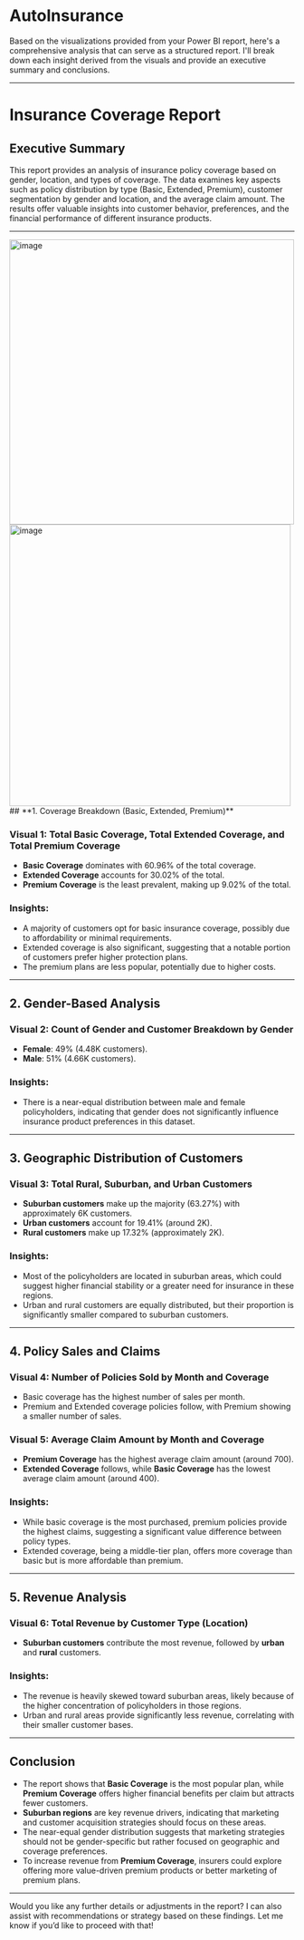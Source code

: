 # AutoInsurance
Based on the visualizations provided from your Power BI report, here's a comprehensive analysis that can serve as a structured report. I'll break down each insight derived from the visuals and provide an executive summary and conclusions.

---

# **Insurance Coverage Report**

## **Executive Summary**
This report provides an analysis of insurance policy coverage based on gender, location, and types of coverage. The data examines key aspects such as policy distribution by type (Basic, Extended, Premium), customer segmentation by gender and location, and the average claim amount. The results offer valuable insights into customer behavior, preferences, and the financial performance of different insurance products.

---
<img width="503" alt="image" src="https://github.com/user-attachments/assets/d8e3148a-a301-4393-81b0-379bdfccb06d">
<img width="497" alt="image" src="https://github.com/user-attachments/assets/3a894783-c26a-44e2-acb1-3acb5e6abccf">
## **1. Coverage Breakdown (Basic, Extended, Premium)**

### **Visual 1: Total Basic Coverage, Total Extended Coverage, and Total Premium Coverage**

- **Basic Coverage** dominates with 60.96% of the total coverage.
- **Extended Coverage** accounts for 30.02% of the total.
- **Premium Coverage** is the least prevalent, making up 9.02% of the total.

### **Insights:**
- A majority of customers opt for basic insurance coverage, possibly due to affordability or minimal requirements.
- Extended coverage is also significant, suggesting that a notable portion of customers prefer higher protection plans.
- The premium plans are less popular, potentially due to higher costs.

---

## **2. Gender-Based Analysis**

### **Visual 2: Count of Gender and Customer Breakdown by Gender**
- **Female**: 49% (4.48K customers).
- **Male**: 51% (4.66K customers).

### **Insights:**
- There is a near-equal distribution between male and female policyholders, indicating that gender does not significantly influence insurance product preferences in this dataset.

---

## **3. Geographic Distribution of Customers**

### **Visual 3: Total Rural, Suburban, and Urban Customers**

- **Suburban customers** make up the majority (63.27%) with approximately 6K customers.
- **Urban customers** account for 19.41% (around 2K).
- **Rural customers** make up 17.32% (approximately 2K).

### **Insights:**
- Most of the policyholders are located in suburban areas, which could suggest higher financial stability or a greater need for insurance in these regions.
- Urban and rural customers are equally distributed, but their proportion is significantly smaller compared to suburban customers.

---

## **4. Policy Sales and Claims**

### **Visual 4: Number of Policies Sold by Month and Coverage**
- Basic coverage has the highest number of sales per month.
- Premium and Extended coverage policies follow, with Premium showing a smaller number of sales.

### **Visual 5: Average Claim Amount by Month and Coverage**
- **Premium Coverage** has the highest average claim amount (around 700).
- **Extended Coverage** follows, while **Basic Coverage** has the lowest average claim amount (around 400).

### **Insights:**
- While basic coverage is the most purchased, premium policies provide the highest claims, suggesting a significant value difference between policy types.
- Extended coverage, being a middle-tier plan, offers more coverage than basic but is more affordable than premium.

---

## **5. Revenue Analysis**

### **Visual 6: Total Revenue by Customer Type (Location)**
- **Suburban customers** contribute the most revenue, followed by **urban** and **rural** customers.

### **Insights:**
- The revenue is heavily skewed toward suburban areas, likely because of the higher concentration of policyholders in those regions.
- Urban and rural areas provide significantly less revenue, correlating with their smaller customer bases.

---

## **Conclusion**
- The report shows that **Basic Coverage** is the most popular plan, while **Premium Coverage** offers higher financial benefits per claim but attracts fewer customers.
- **Suburban regions** are key revenue drivers, indicating that marketing and customer acquisition strategies should focus on these areas.
- The near-equal gender distribution suggests that marketing strategies should not be gender-specific but rather focused on geographic and coverage preferences.
- To increase revenue from **Premium Coverage**, insurers could explore offering more value-driven premium products or better marketing of premium plans.

---

Would you like any further details or adjustments in the report? I can also assist with recommendations or strategy based on these findings. Let me know if you’d like to proceed with that!

